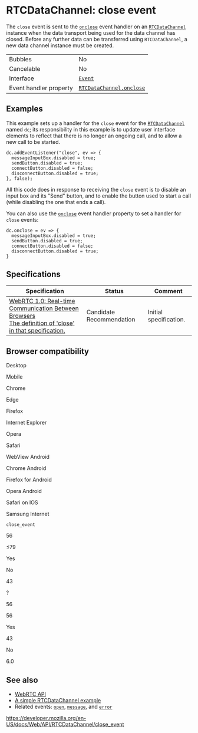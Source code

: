 RTCDataChannel: close event
===========================

The `close` event is sent to the [`onclose`](onclose) event handler on an [`RTCDataChannel`](../rtcdatachannel) instance when the data transport being used for the data channel has closed. Before any further data can be transferred using `RTCDataChannel`, a new data channel instance must be created.

<table><tbody><tr class="odd"><td>Bubbles</td><td>No</td></tr><tr class="even"><td>Cancelable</td><td>No</td></tr><tr class="odd"><td>Interface</td><td><a href="../event"><code>Event</code></a></td></tr><tr class="even"><td>Event handler property</td><td><a href="onclose"><code>RTCDataChannel.onclose</code></a></td></tr></tbody></table>

Examples
--------

This example sets up a handler for the `close` event for the [`RTCDataChannel`](../rtcdatachannel) named `dc`; its responsibility in this example is to update user interface elements to reflect that there is no longer an ongoing call, and to allow a new call to be started.

    dc.addEventListener("close", ev => {
      messageInputBox.disabled = true;
      sendButton.disabled = true;
      connectButton.disabled = false;
      disconnectButton.disabled = true;
    }, false);

All this code does in response to receiving the `close` event is to disable an input box and its "Send" button, and to enable the button used to start a call (while disabling the one that ends a call).

You can also use the [`onclose`](onclose) event handler property to set a handler for `close` events:

    dc.onclose = ev => {
      messageInputBox.disabled = true;
      sendButton.disabled = true;
      connectButton.disabled = false;
      disconnectButton.disabled = true;
    }

Specifications
--------------

<table><thead><tr class="header"><th>Specification</th><th>Status</th><th>Comment</th></tr></thead><tbody><tr class="odd"><td><a href="https://w3c.github.io/webrtc-pc/#dom-rtcdatachannel-close">WebRTC 1.0: Real-time Communication Between Browsers<br />
<span class="small">The definition of 'close' in that specification.</span></a></td><td><span class="spec-cr">Candidate Recommendation</span></td><td>Initial specification.</td></tr></tbody></table>

Browser compatibility
---------------------

Desktop

Mobile

Chrome

Edge

Firefox

Internet Explorer

Opera

Safari

WebView Android

Chrome Android

Firefox for Android

Opera Android

Safari on IOS

Samsung Internet

`close_event`

56

≤79

Yes

No

43

?

56

56

Yes

43

No

6.0

See also
--------

-   [WebRTC API](../webrtc_api)
-   [A simple RTCDataChannel example](../webrtc_api/simple_rtcdatachannel_sample)
-   Related events: [`open`](open_event), [`message`](message_event), and [`error`](error_event)

<a href="https://developer.mozilla.org/en-US/docs/Web/API/RTCDataChannel/close_event" class="_attribution-link">https://developer.mozilla.org/en-US/docs/Web/API/RTCDataChannel/close_event</a>
